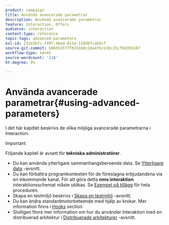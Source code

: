 ```yaml
---
product: campaign
title: Använda avancerade parametrar
description: Använda avancerade parametrar
feature: Interaction, Offers
audience: interaction
content-type: reference
topic-tags: advanced-parameters
exl-id: 232e2bfc-f497-40ad-811e-118dbfcabbcf
source-git-commit: b666535f7f82d1b8c2da4fbce1bc25cf8d39d187
workflow-type: tm+mt
source-wordcount: '118'
ht-degree: 0%

---
```


# Använda avancerade parametrar{#using-advanced-parameters}



I det här kapitlet beskrivs de olika möjliga avancerade parametrarna i Interaction.

>[!IMPORTANT]
>
>Följande kapitel är avsett för **tekniska administratörer**.

* Du kan använda ytterligare sammanhangsberoende data. Se [Ytterligare data](../../interaction/using/additional-data.md) -avsnitt.
* Du kan förbättra programkontexten för de föreslagna erbjudandena via en inkommande kanal. För att göra detta **nms:interaktion** interaktionsschemat måste utökas. Se [Exempel på tillägg](../../interaction/using/extension-example.md) för hela proceduren.
* Skapa en testmiljö beskrivs i [Skapa en testmiljö](../../interaction/using/creating-a-test-environment.md) -avsnitt.
* Du kan ändra standardmotorbeteende med hjälp av krokar. Mer information finns i [Hooks](../../interaction/using/hooks.md) section
* Slutligen finns mer information om hur du använder Interaktion med en distribuerad arkitektur i [Distribuerade arkitekturer](../../interaction/using/distributed-architectures.md) -avsnitt.
